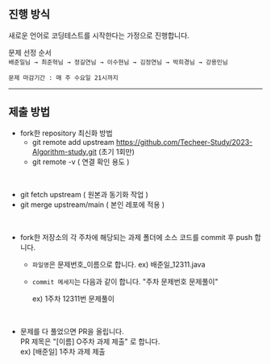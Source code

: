 ## 진행 방식

새로운 언어로 코딩테스트를 시작한다는 가정으로 진행합니다.

문제 선정 순서   
    ```배준일님 → 최준혁님 → 정길연님 → 이수현님 → 김정연님 → 박희경님 → 강용민님```

```문제 마감기간 : 매 주 수요일 21시까지```

---
## 제출 방법


- fork한 repository 최신화 방법
    -  git remote add upstream https://github.com/Techeer-Study/2023-Algorithm-study.git (초기 1회만)
    - git remote -v ( 연결 확인 용도 )  

<br>

- git fetch upstream ( 원본과 동기화 작업 )
- git merge upstream/main ( 본인 레포에 적용 )

<br>
 
- fork한 저장소의 각 주차에 해당되는 과제 폴더에 소스 코드를 commit 후 push 합니다. 
    - `파일명`은 문제번호_이름으로 합니다. ex) 배준일_12311.java
    - `commit 메세지`는 다음과 같이 합니다. "주차 문제번호 문제풀이"

        ex) 1주차 12311번 문제풀이

<br>
    
- 문제를 다 풀었으면 PR을 올립니다.   
 PR 제목은 "[이름] O주차 과제 제출" 로 합니다.   
 ex) [배준일] 1주차 과제 제출
